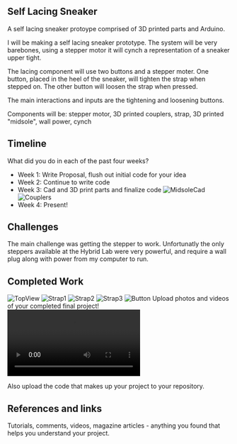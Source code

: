 ## Self Lacing Sneaker

A self lacing sneaker protoype comprised of 3D printed parts and Arduino.

I will be making a self lacing sneaker prototype. The system will be very barebones, using a stepper motor it will cynch a representation of a sneaker upper tight.

The lacing component will use two buttons and a stepper moter. One button, placed in the heel of the sneaker, will tighten the strap when stepped on. The other button will loosen the strap when pressed.

The main interactions and inputs are the tightening and loosening buttons.

Components will be: stepper motor, 3D printed couplers, strap, 3D printed "midsole", wall power, cynch

## Timeline

What did you do in each of the past four weeks?

- Week 1: Write Proposal, flush out initial code for your idea
- Week 2: Continue to write code
- Week 3: Cad and 3D print parts and finalize code
![MidsoleCad](https://github.com/asweeks/final-proposal-1.md/blob/master/explodedMidsole.PNG)
![Couplers](https://github.com/asweeks/final-proposal-1.md/blob/master/couplers.PNG)
- Week 4: Present!
 
## Challenges

The main challenge was getting the stepper to work. Unfortunatly the only steppers available at the Hybrid Lab were very powerful, and require a wall plug along with power from my computer to run.

## Completed Work
![TopView](https://github.com/asweeks/Self-Lacing-Final.md/blob/master/topView.JPG)
![Strap1](https://github.com/asweeks/Self-Lacing-Final.md/blob/master/StrapInCynch.JPG)
![Strap2](https://github.com/asweeks/Self-Lacing-Final.md/blob/master/StrapInCynch2.JPG)
![Strap3](https://github.com/asweeks/Self-Lacing-Final.md/blob/master/StrapInCynch3.JPG)
![Button](https://github.com/asweeks/Self-Lacing-Final.md/blob/master/Button.JPG)
Upload photos and videos of your completed final project!
![tightenVid](https://github.com/asweeks/Self-Lacing-Final.md/blob/master/IMG_E5198.MOV)

Also upload the code that makes up your project to your repository.

## References and links

Tutorials, comments, videos, magazine articles - anything you found that helps you understand your project.
